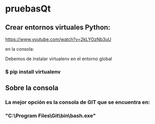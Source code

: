 # pruebasQt
## Crear entornos virtuales Python: 
https://www.youtube.com/watch?v=2kLYOzNb3uU


en la consola:


Debemos de instalar virtualenv en el entorno global


### $ pip install virtualenv

## Sobre la consola
### La mejor opción es la consola de GIT que se encuentra en:
### "C:\Program Files\Git\bin\bash.exe"
